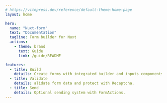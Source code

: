 ```yaml
---
# https://vitepress.dev/reference/default-theme-home-page
layout: home

hero:
  name: "Nuxt-form"
  text: "Documentation"
  tagline: Form builder for Nuxt
  actions:
    - theme: brand
      text: Guide
      link: /guide/README

features:
  - title: Build
    details: Create forms with integrated builder and inputs components.
  - title: Validate
    details: alidate form data and protect with Recaptcha.
  - title: Send
    details: Optional sending system with FormActions.
---
```


